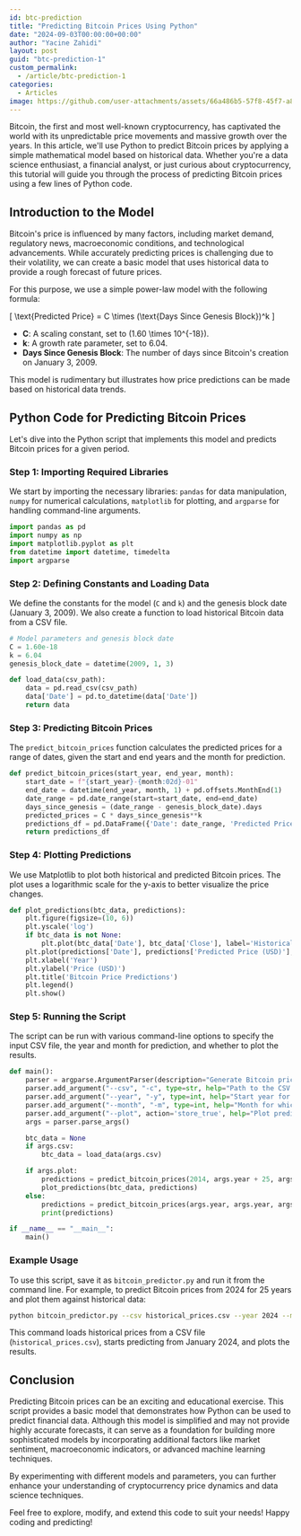 ```yaml
---
id: btc-prediction
title: "Predicting Bitcoin Prices Using Python"
date: "2024-09-03T00:00:00+00:00"
author: "Yacine Zahidi"
layout: post
guid: "btc-prediction-1"
custom_permalink:
  - /article/btc-prediction-1
categories:
  - Articles
image: https://github.com/user-attachments/assets/66a486b5-57f8-45f7-a808-3ee8216cd756
---
```


Bitcoin, the first and most well-known cryptocurrency, has captivated the world with its unpredictable price movements and massive growth over the years. In this article, we'll use Python to predict Bitcoin prices by applying a simple mathematical model based on historical data. Whether you're a data science enthusiast, a financial analyst, or just curious about cryptocurrency, this tutorial will guide you through the process of predicting Bitcoin prices using a few lines of Python code.

## Introduction to the Model

Bitcoin's price is influenced by many factors, including market demand, regulatory news, macroeconomic conditions, and technological advancements. While accurately predicting prices is challenging due to their volatility, we can create a basic model that uses historical data to provide a rough forecast of future prices.

For this purpose, we use a simple power-law model with the following formula:

\[
\text{Predicted Price} = C \times (\text{Days Since Genesis Block})^k
\]

- **C**: A scaling constant, set to \(1.60 \times 10^{-18}\).
- **k**: A growth rate parameter, set to 6.04.
- **Days Since Genesis Block**: The number of days since Bitcoin's creation on January 3, 2009.

This model is rudimentary but illustrates how price predictions can be made based on historical data trends.

## Python Code for Predicting Bitcoin Prices

Let's dive into the Python script that implements this model and predicts Bitcoin prices for a given period.

### Step 1: Importing Required Libraries

We start by importing the necessary libraries: `pandas` for data manipulation, `numpy` for numerical calculations, `matplotlib` for plotting, and `argparse` for handling command-line arguments.

```python
import pandas as pd
import numpy as np
import matplotlib.pyplot as plt
from datetime import datetime, timedelta
import argparse
```

### Step 2: Defining Constants and Loading Data

We define the constants for the model (`C` and `k`) and the genesis block date (January 3, 2009). We also create a function to load historical Bitcoin data from a CSV file.

```python
# Model parameters and genesis block date
C = 1.60e-18
k = 6.04
genesis_block_date = datetime(2009, 1, 3)

def load_data(csv_path):
    data = pd.read_csv(csv_path)
    data['Date'] = pd.to_datetime(data['Date'])
    return data
```

### Step 3: Predicting Bitcoin Prices

The `predict_bitcoin_prices` function calculates the predicted prices for a range of dates, given the start and end years and the month for prediction.

```python
def predict_bitcoin_prices(start_year, end_year, month):
    start_date = f"{start_year}-{month:02d}-01"
    end_date = datetime(end_year, month, 1) + pd.offsets.MonthEnd(1)
    date_range = pd.date_range(start=start_date, end=end_date)
    days_since_genesis = (date_range - genesis_block_date).days
    predicted_prices = C * days_since_genesis**k
    predictions_df = pd.DataFrame({'Date': date_range, 'Predicted Price (USD)': predicted_prices})
    return predictions_df
```

### Step 4: Plotting Predictions

We use Matplotlib to plot both historical and predicted Bitcoin prices. The plot uses a logarithmic scale for the y-axis to better visualize the price changes.

```python
def plot_predictions(btc_data, predictions):
    plt.figure(figsize=(10, 6))
    plt.yscale('log')
    if btc_data is not None:
        plt.plot(btc_data['Date'], btc_data['Close'], label='Historical Prices')
    plt.plot(predictions['Date'], predictions['Predicted Price (USD)'], label='Predicted Prices')
    plt.xlabel('Year')
    plt.ylabel('Price (USD)')
    plt.title('Bitcoin Price Predictions')
    plt.legend()
    plt.show()
```

### Step 5: Running the Script

The script can be run with various command-line options to specify the input CSV file, the year and month for prediction, and whether to plot the results.

```python
def main():
    parser = argparse.ArgumentParser(description="Generate Bitcoin price predictions.")
    parser.add_argument("--csv", "-c", type=str, help="Path to the CSV file containing historical Bitcoin prices.")
    parser.add_argument("--year", "-y", type=int, help="Start year for which to predict prices.")
    parser.add_argument("--month", "-m", type=int, help="Month for which to predict prices.")
    parser.add_argument("--plot", action='store_true', help="Plot predictions along with historical data.")
    args = parser.parse_args()

    btc_data = None
    if args.csv:
        btc_data = load_data(args.csv)

    if args.plot:
        predictions = predict_bitcoin_prices(2014, args.year + 25, args.month)
        plot_predictions(btc_data, predictions)
    else:
        predictions = predict_bitcoin_prices(args.year, args.year, args.month)
        print(predictions)

if __name__ == "__main__":
    main()
```

### Example Usage

To use this script, save it as `bitcoin_predictor.py` and run it from the command line. For example, to predict Bitcoin prices from 2024 for 25 years and plot them against historical data:

```sh
python bitcoin_predictor.py --csv historical_prices.csv --year 2024 --month 1 --plot
```

This command loads historical prices from a CSV file (`historical_prices.csv`), starts predicting from January 2024, and plots the results.

## Conclusion

Predicting Bitcoin prices can be an exciting and educational exercise. This script provides a basic model that demonstrates how Python can be used to predict financial data. Although this model is simplified and may not provide highly accurate forecasts, it can serve as a foundation for building more sophisticated models by incorporating additional factors like market sentiment, macroeconomic indicators, or advanced machine learning techniques.

By experimenting with different models and parameters, you can further enhance your understanding of cryptocurrency price dynamics and data science techniques.

Feel free to explore, modify, and extend this code to suit your needs! Happy coding and predicting!
